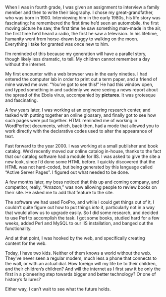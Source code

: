 

When I was in fourth grade, I was given an assignment to interview a family member and then to write their
biography. I chose my great-grandfather, who was born in 1900. Interviewing him in the early 1980s, his life
story was fascinating: he remembered the first time he’d seen an automobile, the first moving picture he
saw, the first time he saw something man-made in the air, the first time he’d heard a radio, the first
he saw a television. In his lifetime, humanity went from horse-drawn buggy to walking on the moon. Everything
I take for granted was once new to him.

I’m reminded of this because my generation will have a parallel story, though likely less dramatic, to
tell. My children cannot remember a day without the internet. 

My first encounter with a web browser was in the early nineties. I had entered the computer lab in order to
print out a term paper, and a friend of mine waved me over. “You’ve got to see this!” He had
this window open, and typed something in and suddenly we were seeing a news report about the spread of the
Ebola virus, accompanied by __pictures__. It was grotesque and fascinating.

A few years later, I was working at an engineering research center, and tasked with putting together an online
glossary, and finally got to see how such pages were put together. HTML reminded me of working in WordPerfect
documents, which, back then, had a mode that allowed you to work directly with the declarative codes used to
alter the appearance of text.

Fast forward to the year 2000. I was working at a small publisher and book catalog. We’d recently moved
our online catalog in-house, thanks to the fact that our catalog software had a module for IIS. I was asked to
give the site a new look, since I’d done some HTML before. I quickly discovered that the HTML was not
hard-coded, but being generated by this language called “Active Server Pages”. I figured out what
needed to be done.

A few months later, my boss noticed that this up and coming company, and competitor, really,
“Amazon,” was now allowing people to review books on their site. He asked me to add that feature
to the site.

The software we had used FoxPro, and while I could get things out of it, I couldn’t quite figure out how
to put things *into* it, particularly not in a way that would allow us to upgrade easily. So I did some
research, and decided to use Perl to accomplish the task. I got some books, studied hard for a few weeks,
added Perl and MySQL to our IIS installation, and banged out the functionality.

And at that point, I was hooked by the web, and specifically creating content for the web.

Today, I have two kids. Neither of them knows a world without the web. They’ve never seen a regular
modem, much less a phone that connects to the wall, or with an actual dial. How foreign will my life be to
their children, and their children’s children? And will the internet as I first saw it be only the first
in a pioneering step towards bigger and better technology? Or one of history’s failures?

Either way, I can’t wait to see what the future holds.